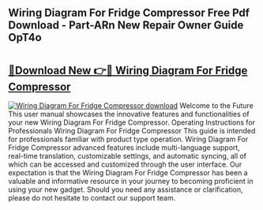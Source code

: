## Wiring Diagram For Fridge Compressor Free Pdf Download - Part-ARn New Repair Owner Guide OpT4o

# <h2><a href="http://dfhl3r7.blite.top/?on=Wiring+Diagram+For+Fridge+Compressor">🔗Download New 👉🔴 Wiring Diagram For Fridge Compressor</a></h2>

[![Wiring Diagram For Fridge Compressor download](https://i.imgur.com/lujVjoI.png)](http://dfhl3r7.blite.top/?on=Wiring+Diagram+For+Fridge+Compressor)
Welcome to the Future This user manual showcases the innovative features and functionalities of your new Wiring Diagram For Fridge Compressor. Operating Instructions for Professionals Wiring Diagram For Fridge Compressor This guide is intended for professionals familiar with product type operation. Wiring Diagram For Fridge Compressor advanced features include multi-language support, real-time translation, customizable settings, and automatic syncing, all of which can be accessed and customized through the user interface. Our expectation is that the Wiring Diagram For Fridge Compressor has been a valuable and informative resource in your journey to becoming proficient in using your new gadget. Should you need any assistance or clarification, please do not hesitate to contact our support team.
